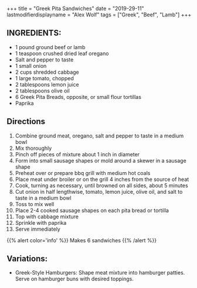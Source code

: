 +++
title = "Greek Pita Sandwiches"
date = "2019-29-11"
lastmodifierdisplayname = "Alex Wolf"
tags = ["Greek", "Beef", "Lamb"]
+++

## INGREDIENTS:

* 1 pound ground beef or lamb
* 1 teaspoon crushed dried leaf oregano
* Salt and pepper to taste
* 1 small  onion
* 2 cups shredded cabbage
* 1 large tomato, chopped
* 2 tablespoons lemon juice
* 2 tablespoons olive oil
* 6 Greek Pita Breads, opposite, or small flour tortillas
* Paprika

## Directions

1. Combine ground meat, oregano, salt and pepper to taste in a medium bowl
2. Mix thoroughly
3. Pinch off pieces of mixture about 1 inch in diameter
4. Form into small sausage shapes or mold around a skewer in a sausage shape
5. Preheat over or prepare bbq grill with medium hot coals
6. Place meat under broiler or on the grill 4 inches from the source of heat
7. Cook, turning as necessary, until browned on all sides, about 5 minutes
8. Cut onion in half lengthwise, tomato, lemon juice, olive oil, and salt to taste in a medium bowl
9. Toss to mix well
10. Place 2-4 cooked sausage shapes on each pita bread or tortilla
11. Top with cabbage mixture
12. Sprinkle with paprika
13. Serve immediately

{{% alert color='info' %}}
Makes 6 sandwiches
{{% /alert %}}

## Variations:

* Greek-Style Hamburgers: Shape meat mixture into hamburger patties. Serve on hamburger buns with desired toppings.
